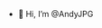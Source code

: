 - 👋 Hi, I’m @AndyJPG

<!---
AndyJPG/AndyJPG is a ✨ special ✨ repository because its `README.md` (this file) appears on your GitHub profile.
You can click the Preview link to take a look at your changes.
--->
